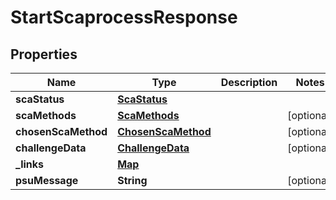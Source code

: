 
# StartScaprocessResponse

## Properties
Name | Type | Description | Notes
------------ | ------------- | ------------- | -------------
**scaStatus** | [**ScaStatus**](ScaStatus.md) |  | 
**scaMethods** | [**ScaMethods**](ScaMethods.md) |  |  [optional]
**chosenScaMethod** | [**ChosenScaMethod**](ChosenScaMethod.md) |  |  [optional]
**challengeData** | [**ChallengeData**](ChallengeData.md) |  |  [optional]
**_links** | [**Map**](Map.md) |  | 
**psuMessage** | **String** |  |  [optional]




